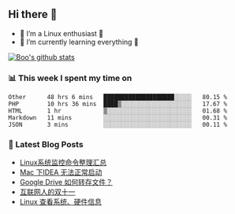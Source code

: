 ## Hi there 👋
* 🔭 I’m a Linux enthusiast 🐧️
* 🏃️ I’m currently learning everything 🏃️

[![Boo's github stats](https://github-readme-stats.vercel.app/api?username=0xAiKang)](https://github.com/anuraghazra/github-readme-stats)

<!-- [![Most Used Langs](https://github-readme-stats.vercel.app/api/top-langs/?username=0xAiKang)](https://github.com/anuraghazra/github-readme-stats) -->

### 📊 This week I spent my time on
<!--START_SECTION:waka-->
```text
Other      48 hrs 6 mins   ████████████████████░░░░░   80.15 % 
PHP        10 hrs 36 mins  ████▒░░░░░░░░░░░░░░░░░░░░   17.67 % 
HTML       1 hr            ▒░░░░░░░░░░░░░░░░░░░░░░░░   01.68 % 
Markdown   11 mins         ░░░░░░░░░░░░░░░░░░░░░░░░░   00.31 % 
JSON       3 mins          ░░░░░░░░░░░░░░░░░░░░░░░░░   00.11 % 
```
<!--END_SECTION:waka-->

### 📕 Latest Blog Posts
<!-- BLOG-POST-LIST:START -->
- [Linux系统监控命令整理汇总](https://www.0x2beace.com/summary-of-linux-system-monitoring-commands/)
- [Mac 下IDEA 无法正常启动](https://www.0x2beace.com/idea-cannot-start-normally-under-mac/)
- [Google Drive 如何转存文件？](https://www.0x2beace.com/how-does-google-drive-transfer-files/)
- [互联网人的双十一](https://www.0x2beace.com/double-eleven-for-internet-people/)
- [Linux 查看系统、硬件信息](https://www.0x2beace.com/linux-view-system-and-hardware-information/)
<!-- BLOG-POST-LIST:END -->

